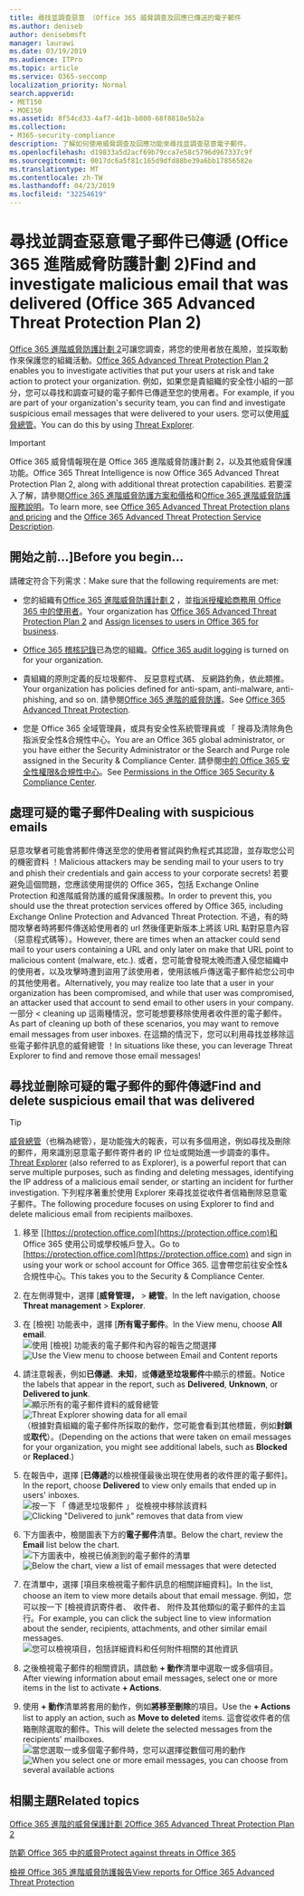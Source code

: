 ```yaml
---
title: 尋找並調查惡意 （Office 365 威脅調查及回應已傳送的電子郵件
ms.author: deniseb
author: denisebmsft
manager: laurawi
ms.date: 03/19/2019
ms.audience: ITPro
ms.topic: article
ms.service: O365-seccomp
localization_priority: Normal
search.appverid:
- MET150
- MOE150
ms.assetid: 8f54cd33-4af7-4d1b-b800-68f8818e5b2a
ms.collection:
- M365-security-compliance
description: 了解如何使用威脅調查及回應功能來尋找並調查惡意電子郵件。
ms.openlocfilehash: d19833a5d2acf69b79cca7e58c5796d967337c9f
ms.sourcegitcommit: 0017dc6a5f81c165d9dfd88be39a6bb17856582e
ms.translationtype: MT
ms.contentlocale: zh-TW
ms.lasthandoff: 04/23/2019
ms.locfileid: "32254619"
---
```

# <a name="find-and-investigate-malicious-email-that-was-delivered-office-365-advanced-threat-protection-plan-2"></a><span data-ttu-id="81985-103">尋找並調查惡意電子郵件已傳遞 (Office 365 進階威脅防護計劃 2)</span><span class="sxs-lookup"><span data-stu-id="81985-103">Find and investigate malicious email that was delivered (Office 365 Advanced Threat Protection Plan 2)</span></span>

<span data-ttu-id="81985-104">[Office 365 進階威脅防護計劃 2](office-365-ti.md)可讓您調查，將您的使用者放在風險，並採取動作來保護您的組織活動。</span><span class="sxs-lookup"><span data-stu-id="81985-104">[Office 365 Advanced Threat Protection Plan 2](office-365-ti.md) enables you to investigate activities that put your users at risk and take action to protect your organization.</span></span> <span data-ttu-id="81985-105">例如，如果您是貴組織的安全性小組的一部分，您可以尋找和調查可疑的電子郵件已傳遞至您的使用者。</span><span class="sxs-lookup"><span data-stu-id="81985-105">For example, if you are part of your organization's security team, you can find and investigate suspicious email messages that were delivered to your users.</span></span> <span data-ttu-id="81985-106">您可以使用[威脅總管](get-started-with-ti.md#threat-explorer)。</span><span class="sxs-lookup"><span data-stu-id="81985-106">You can do this by using [Threat Explorer](get-started-with-ti.md#threat-explorer).</span></span>
  
> [!IMPORTANT]
> <span data-ttu-id="81985-107">Office 365 威脅情報現在是 Office 365 進階威脅防護計劃 2，以及其他威脅保護功能。</span><span class="sxs-lookup"><span data-stu-id="81985-107">Office 365 Threat Intelligence is now Office 365 Advanced Threat Protection Plan 2, along with additional threat protection capabilities.</span></span> <span data-ttu-id="81985-108">若要深入了解，請參閱[Office 365 進階威脅防護方案和價格](https://products.office.com/exchange/advance-threat-protection)和[Office 365 進階威脅防護服務說明](https://docs.microsoft.com/office365/servicedescriptions/office-365-advanced-threat-protection-service-description)。</span><span class="sxs-lookup"><span data-stu-id="81985-108">To learn more, see [Office 365 Advanced Threat Protection plans and pricing](https://products.office.com/exchange/advance-threat-protection) and the [Office 365 Advanced Threat Protection Service Description](https://docs.microsoft.com/office365/servicedescriptions/office-365-advanced-threat-protection-service-description).</span></span>
  
## <a name="before-you-begin"></a><span data-ttu-id="81985-109">開始之前...]</span><span class="sxs-lookup"><span data-stu-id="81985-109">Before you begin...</span></span>

<span data-ttu-id="81985-110">請確定符合下列需求：</span><span class="sxs-lookup"><span data-stu-id="81985-110">Make sure that the following requirements are met:</span></span>
  
- <span data-ttu-id="81985-111">您的組織有[Office 365 進階威脅防護計劃 2](office-365-ti.md) ，並[指派授權給商務用 Office 365 中的使用者](https://support.office.com/article/997596b5-4173-4627-b915-36abac6786dc)。</span><span class="sxs-lookup"><span data-stu-id="81985-111">Your organization has [Office 365 Advanced Threat Protection Plan 2](office-365-ti.md) and [Assign licenses to users in Office 365 for business](https://support.office.com/article/997596b5-4173-4627-b915-36abac6786dc).</span></span>
    
- <span data-ttu-id="81985-112">[Office 365 稽核記錄](turn-audit-log-search-on-or-off.md)已為您的組織。</span><span class="sxs-lookup"><span data-stu-id="81985-112">[Office 365 audit logging](turn-audit-log-search-on-or-off.md) is turned on for your organization.</span></span> 
    
- <span data-ttu-id="81985-113">貴組織的原則定義的反垃圾郵件、 反惡意程式碼、 反網路釣魚，依此類推。</span><span class="sxs-lookup"><span data-stu-id="81985-113">Your organization has policies defined for anti-spam, anti-malware, anti-phishing, and so on.</span></span> <span data-ttu-id="81985-114">請參閱[Office 365 進階的威脅防護](office-365-atp.md)。</span><span class="sxs-lookup"><span data-stu-id="81985-114">See [Office 365 Advanced Threat Protection](office-365-atp.md).</span></span>
    
- <span data-ttu-id="81985-115">您是 Office 365 全域管理員，或具有安全性系統管理員或 「 搜尋及清除角色指派安全性&amp;合規性中心。</span><span class="sxs-lookup"><span data-stu-id="81985-115">You are an Office 365 global administrator, or you have either the Security Administrator or the Search and Purge role assigned in the Security &amp; Compliance Center.</span></span> <span data-ttu-id="81985-116">請參閱[中的 Office 365 安全性權限&amp;合規性中心](permissions-in-the-security-and-compliance-center.md)。</span><span class="sxs-lookup"><span data-stu-id="81985-116">See [Permissions in the Office 365 Security &amp; Compliance Center](permissions-in-the-security-and-compliance-center.md).</span></span>
    
## <a name="dealing-with-suspicious-emails"></a><span data-ttu-id="81985-117">處理可疑的電子郵件</span><span class="sxs-lookup"><span data-stu-id="81985-117">Dealing with suspicious emails</span></span>

<span data-ttu-id="81985-118">惡意攻擊者可能會將郵件傳送至您的使用者嘗試與釣魚程式其認證，並存取您公司的機密資料 ！</span><span class="sxs-lookup"><span data-stu-id="81985-118">Malicious attackers may be sending mail to your users to try and phish their credentials and gain access to your corporate secrets!</span></span> <span data-ttu-id="81985-119">若要避免這個問題，您應該使用提供的 Office 365，包括 Exchange Online Protection 和進階威脅防護的威脅保護服務。</span><span class="sxs-lookup"><span data-stu-id="81985-119">In order to prevent this, you should use the threat protection services offered by Office 365, including Exchange Online Protection and Advanced Threat Protection.</span></span> <span data-ttu-id="81985-120">不過，有的時間攻擊者時將郵件傳送給使用者的 url 然後僅更新版本上將該 URL 點對惡意內容 （惡意程式碼等）。</span><span class="sxs-lookup"><span data-stu-id="81985-120">However, there are times when an attacker could send mail to your users containing a URL and only later on make that URL point to malicious content (malware, etc.).</span></span> <span data-ttu-id="81985-121">或者，您可能會發現太晚而遭入侵您組織中的使用者，以及攻擊時遭到盜用了該使用者，使用該帳戶傳送電子郵件給您公司中的其他使用者。</span><span class="sxs-lookup"><span data-stu-id="81985-121">Alternatively, you may realize too late that a user in your organization has been compromised, and while that user was compromised, an attacker used that account to send email to other users in your company.</span></span> <span data-ttu-id="81985-122">一部分 < cleaning up 這兩種情況，您可能想要移除使用者收件匣的電子郵件。</span><span class="sxs-lookup"><span data-stu-id="81985-122">As part of cleaning up both of these scenarios, you may want to remove email messages from user inboxes.</span></span> <span data-ttu-id="81985-123">在這類的情況下，您可以利用尋找並移除這些電子郵件訊息的威脅總管 ！</span><span class="sxs-lookup"><span data-stu-id="81985-123">In situations like these, you can leverage Threat Explorer to find and remove those email messages!</span></span>
  
## <a name="find-and-delete-suspicious-email-that-was-delivered"></a><span data-ttu-id="81985-124">尋找並刪除可疑的電子郵件的郵件傳遞</span><span class="sxs-lookup"><span data-stu-id="81985-124">Find and delete suspicious email that was delivered</span></span>

> [!TIP]
> <span data-ttu-id="81985-125">[威脅總管](get-started-with-ti.md#threat-explorer)（也稱為總管），是功能強大的報表，可以有多個用途，例如尋找及刪除的郵件，用來識別惡意電子郵件寄件者的 IP 位址或開始進一步調查的事件。</span><span class="sxs-lookup"><span data-stu-id="81985-125">[Threat Explorer](get-started-with-ti.md#threat-explorer) (also referred to as Explorer), is a powerful report that can serve multiple purposes, such as finding and deleting messages, identifying the IP address of a malicious email sender, or starting an incident for further investigation.</span></span> <span data-ttu-id="81985-126">下列程序著重於使用 Explorer 來尋找並從收件者信箱刪除惡意電子郵件。</span><span class="sxs-lookup"><span data-stu-id="81985-126">The following procedure focuses on using Explorer to find and delete malicious email from recipients mailboxes.</span></span> 
  
1. <span data-ttu-id="81985-127">移至 [[https://protection.office.com](https://protection.office.com)和 Office 365 使用公司或學校帳戶登入。</span><span class="sxs-lookup"><span data-stu-id="81985-127">Go to [https://protection.office.com](https://protection.office.com) and sign in using your work or school account for Office 365.</span></span> <span data-ttu-id="81985-128">這會帶您前往安全性&amp;合規性中心。</span><span class="sxs-lookup"><span data-stu-id="81985-128">This takes you to the Security &amp; Compliance Center.</span></span> 
    
2. <span data-ttu-id="81985-129">在左側導覽中，選擇 [**威脅管理，** \> **總管**。</span><span class="sxs-lookup"><span data-stu-id="81985-129">In the left navigation, choose **Threat management** \> **Explorer**.</span></span>
    
3. <span data-ttu-id="81985-130">在 [檢視] 功能表中，選擇 [**所有電子郵件**。</span><span class="sxs-lookup"><span data-stu-id="81985-130">In the View menu, choose **All email**.</span></span><br/><span data-ttu-id="81985-131">![使用 [檢視] 功能表的電子郵件和內容的報告之間選擇](media/d39013ff-93b6-42f6-bee5-628895c251c2.png)</span><span class="sxs-lookup"><span data-stu-id="81985-131">![Use the View menu to choose between Email and Content reports](media/d39013ff-93b6-42f6-bee5-628895c251c2.png)</span></span>
  
4. <span data-ttu-id="81985-132">請注意報表，例如**已傳遞**、**未知**，或**傳遞至垃圾郵件**中顯示的標籤。</span><span class="sxs-lookup"><span data-stu-id="81985-132">Notice the labels that appear in the report, such as **Delivered**, **Unknown**, or **Delivered to junk**.</span></span><br/><span data-ttu-id="81985-133">![顯示所有的電子郵件資料的威脅總管](media/208826ed-a85e-446f-b276-b5fdc312fbcb.png)</span><span class="sxs-lookup"><span data-stu-id="81985-133">![Threat Explorer showing data for all email](media/208826ed-a85e-446f-b276-b5fdc312fbcb.png)</span></span><br/><span data-ttu-id="81985-134">（根據對貴組織的電子郵件所採取的動作，您可能會看到其他標籤，例如**封鎖**或**取代**）。</span><span class="sxs-lookup"><span data-stu-id="81985-134">(Depending on the actions that were taken on email messages for your organization, you might see additional labels, such as **Blocked** or **Replaced**.)</span></span>
    
5. <span data-ttu-id="81985-135">在報告中，選擇 [**已傳遞**的以檢視僅最後出現在使用者的收件匣的電子郵件]。</span><span class="sxs-lookup"><span data-stu-id="81985-135">In the report, choose **Delivered** to view only emails that ended up in users' inboxes.</span></span><br/><span data-ttu-id="81985-136">![按一下 「 傳遞至垃圾郵件 」 從檢視中移除該資料](media/e6fb2e47-461e-4f6f-8c65-c331bd858758.png)</span><span class="sxs-lookup"><span data-stu-id="81985-136">![Clicking "Delivered to junk" removes that data from view](media/e6fb2e47-461e-4f6f-8c65-c331bd858758.png)</span></span>
  
6. <span data-ttu-id="81985-137">下方圖表中，檢閱圖表下方的**電子郵件**清單。</span><span class="sxs-lookup"><span data-stu-id="81985-137">Below the chart, review the **Email** list below the chart.</span></span><br/><span data-ttu-id="81985-138">![下方圖表中，檢視已偵測到的電子郵件的清單](media/dfb60590-1236-499d-97da-86c68621e2bc.png)</span><span class="sxs-lookup"><span data-stu-id="81985-138">![Below the chart, view a list of email messages that were detected](media/dfb60590-1236-499d-97da-86c68621e2bc.png)</span></span>
  
7. <span data-ttu-id="81985-139">在清單中，選擇 [項目來檢視電子郵件訊息的相關詳細資料]。</span><span class="sxs-lookup"><span data-stu-id="81985-139">In the list, choose an item to view more details about that email message.</span></span> <span data-ttu-id="81985-140">例如，您可以按一下 [檢視資訊寄件者、 收件者、 附件及其他類似的電子郵件的主旨行。</span><span class="sxs-lookup"><span data-stu-id="81985-140">For example, you can click the subject line to view information about the sender, recipients, attachments, and other similar email messages.</span></span><br/>![您可以檢視項目，包括詳細資料和任何附件相關的其他資訊](media/5a5707c3-d62a-4610-ae7b-900fff8708b2.png)
  
8. <span data-ttu-id="81985-142">之後檢視電子郵件的相關資訊，請啟動 **+ 動作**清單中選取一或多個項目。</span><span class="sxs-lookup"><span data-stu-id="81985-142">After viewing information about email messages, select one or more items in the list to activate **+ Actions**.</span></span>
    
9. <span data-ttu-id="81985-143">使用 **+ 動作**清單將套用的動作，例如**將移至刪除**的項目。</span><span class="sxs-lookup"><span data-stu-id="81985-143">Use the **+ Actions** list to apply an action, such as **Move to deleted** items.</span></span> <span data-ttu-id="81985-144">這會從收件者的信箱刪除選取的郵件。</span><span class="sxs-lookup"><span data-stu-id="81985-144">This will delete the selected messages from the recipients' mailboxes.</span></span><br/><span data-ttu-id="81985-145">![當您選取一或多個電子郵件時，您可以選擇從數個可用的動作](media/ef12e10c-60a7-4f66-8f76-68d77ae26de1.png)</span><span class="sxs-lookup"><span data-stu-id="81985-145">![When you select one or more email messages, you can choose from several available actions](media/ef12e10c-60a7-4f66-8f76-68d77ae26de1.png)</span></span>
  
## <a name="related-topics"></a><span data-ttu-id="81985-146">相關主題</span><span class="sxs-lookup"><span data-stu-id="81985-146">Related topics</span></span>

[<span data-ttu-id="81985-147">Office 365 進階的威脅保護計劃 2</span><span class="sxs-lookup"><span data-stu-id="81985-147">Office 365 Advanced Threat Protection Plan 2</span></span>](office-365-ti.md)
  
[<span data-ttu-id="81985-148">防範 Office 365 中的威脅</span><span class="sxs-lookup"><span data-stu-id="81985-148">Protect against threats in Office 365</span></span>](protect-against-threats.md)
  
[<span data-ttu-id="81985-149">檢視 Office 365 進階威脅防護報告</span><span class="sxs-lookup"><span data-stu-id="81985-149">View reports for Office 365 Advanced Threat Protection</span></span>](view-reports-for-atp.md)
  

